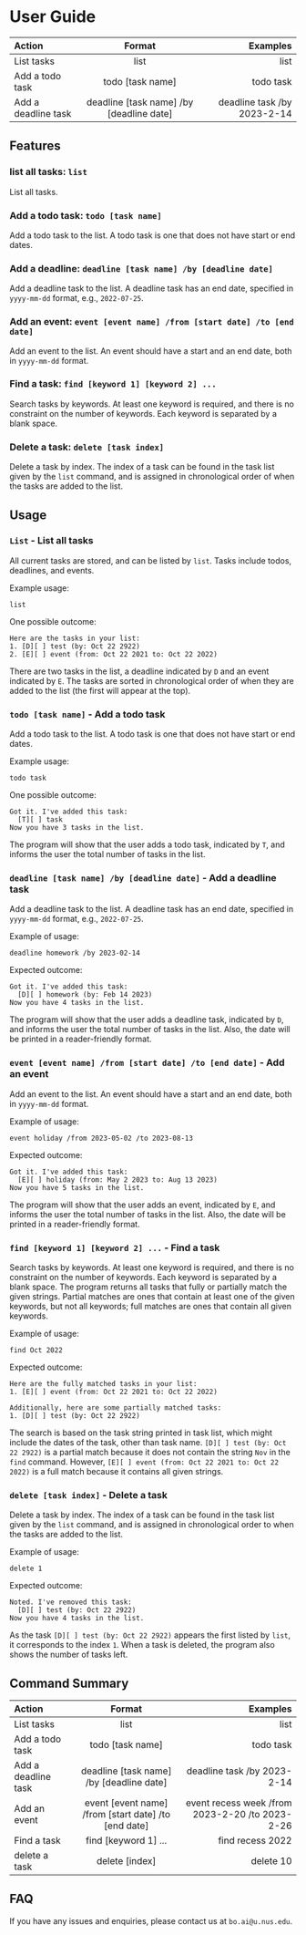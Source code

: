 # User Guide


| Action              |                        Format                        |                                        Examples |
|:--------------------|:----------------------------------------------------:|------------------------------------------------:|
| List tasks          |                         list                         |                                            list |
| Add a todo task     |                   todo [task name]                   |                                       todo task |
| Add a deadline task |       deadline [task name] /by [deadline date]       |                     deadline task /by 2023-2-14 |

## Features 

### list all tasks: `list`

List all tasks.

### Add a todo task: `todo [task name]`

Add a todo task to the list. A todo task is one that does not have start or end dates. 

### Add a deadline: `deadline [task name] /by [deadline date]`

Add a deadline task to the list. A deadline task has an end date, specified in `yyyy-mm-dd` format, e.g., `2022-07-25`.

### Add an event: `event [event name] /from [start date] /to [end date]`

Add an event to the list. An event should have a start and an end date, both in `yyyy-mm-dd` format. 

### Find a task: `find [keyword 1] [keyword 2] ...`

Search tasks by keywords. At least one keyword is required, and there is no constraint on the number of keywords. Each
keyword is separated by a blank space. 

### Delete a task: `delete [task index]`

Delete a task by index. The index of a task can be found in the task list given by the `list` command, and is assigned
in chronological order of when the tasks are added to the list. 


## Usage

### `List` - List all tasks

All current tasks are stored, and can be listed by `list`. Tasks include todos, deadlines, and events.

Example usage: 

`list`

One possible outcome:

```
Here are the tasks in your list:
1. [D][ ] test (by: Oct 22 2922)
2. [E][ ] event (from: Oct 22 2021 to: Oct 22 2022)
```

There are two tasks in the list, a deadline indicated by `D` and an event indicated by `E`. The tasks are sorted
in chronological order of when they are added to the list (the first will appear at the top).

### `todo [task name]` - Add a todo task

Add a todo task to the list. A todo task is one that does not have start or end dates. 

Example usage:

`todo task`

One possible outcome:

```
Got it. I've added this task:
  [T][ ] task
Now you have 3 tasks in the list.
```

The program will show that the user adds a todo task, indicated by `T`, and informs the user the total number of tasks 
in the list.

### `deadline [task name] /by [deadline date]` - Add a deadline task

Add a deadline task to the list. A deadline task has an end date, specified in `yyyy-mm-dd` format, e.g., `2022-07-25`.

Example of usage:

`deadline homework /by 2023-02-14`

Expected outcome:

```
Got it. I've added this task:
  [D][ ] homework (by: Feb 14 2023)
Now you have 4 tasks in the list.
```

The program will show that the user adds a deadline task, indicated by `D`, and informs the user the total number of tasks
in the list. Also, the date will be printed in a reader-friendly format.

### `event [event name] /from [start date] /to [end date]` - Add an event

Add an event to the list. An event should have a start and an end date, both in `yyyy-mm-dd` format.

Example of usage:

`event holiday /from 2023-05-02 /to 2023-08-13`

Expected outcome:

```
Got it. I've added this task:
  [E][ ] holiday (from: May 2 2023 to: Aug 13 2023)
Now you have 5 tasks in the list.
```

The program will show that the user adds an event, indicated by `E`, and informs the user the total number of tasks
in the list. Also, the date will be printed in a reader-friendly format.

### `find [keyword 1] [keyword 2] ...` - Find a task

Search tasks by keywords. At least one keyword is required, and there is no constraint on the number of keywords. Each
keyword is separated by a blank space. The program returns all tasks that fully or partially match the given strings.
Partial matches are ones that contain at least one of the given keywords, but not all keywords; full matches are ones
that contain all given keywords.

Example of usage:

`find Oct 2022`

Expected outcome:

```
Here are the fully matched tasks in your list:
1. [E][ ] event (from: Oct 22 2021 to: Oct 22 2022)

Additionally, here are some partially matched tasks:
1. [D][ ] test (by: Oct 22 2922)
```

The search is based on the task string printed in task list, which might include the dates of the task, other than task
name. `[D][ ] test (by: Oct 22 2922)` is a partial match because it does not contain the string `Nov` in the `find` 
command. However, `[E][ ] event (from: Oct 22 2021 to: Oct 22 2022)` is a full match because it contains all given
strings. 

### `delete [task index]` - Delete a task

Delete a task by index. The index of a task can be found in the task list given by the `list` command, and is assigned
in chronological order to when the tasks are added to the list. 

Example of usage:

`delete 1`

Expected outcome:

```
Noted. I've removed this task:
  [D][ ] test (by: Oct 22 2922)
Now you have 4 tasks in the list.
```

As the task `[D][ ] test (by: Oct 22 2922)` appears the first listed by `list`, it corresponds to the index `1`. When
a task is deleted, the program also shows the number of tasks left.

## Command Summary
| Action              |                        Format                        |                                        Examples |
|:--------------------|:----------------------------------------------------:|------------------------------------------------:|
| List tasks          |                         list                         |                                            list |
| Add a todo task     |                   todo [task name]                   |                                       todo task |
| Add a deadline task |       deadline [task name] /by [deadline date]       |                     deadline task /by 2023-2-14 |
| Add an event        | event [event name] /from [start date] /to [end date] | event recess week /from 2023-2-20 /to 2023-2-26 |
| Find a task         |                 find [keyword 1] ...                 |                                find recess 2022 |
| delete a task       |                    delete [index]                    |                                       delete 10 |

## FAQ
If you have any issues and enquiries, please contact us at `bo.ai@u.nus.edu`.
